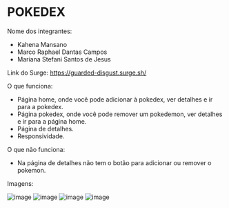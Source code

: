 # POKEDEX

Nome dos integrantes: 
- Kahena Mansano
- Marco Raphael Dantas Campos
- Mariana Stefani Santos de Jesus

Link do Surge: https://guarded-disgust.surge.sh/


O que funciona:
- Página home, onde você pode adicionar à pokedex, ver detalhes e ir para a pokedex.
- Página pokedex, onde você pode remover um pokedemon, ver detalhes e ir para a página home.
- Página de detalhes.
- Responsividade.

O que não funciona: 
- Na página de detalhes não tem o botão para adicionar ou remover o pokemon.


Imagens:

![image](https://user-images.githubusercontent.com/80788293/148698389-b8a595a1-a50a-489f-9994-c1e4b9a3c140.png)
![image](https://user-images.githubusercontent.com/80788293/148698397-c9dbce39-ebb2-481c-98e3-1a50e05dcf50.png)
![image](https://user-images.githubusercontent.com/80788293/148698421-505ecb4e-ad79-400c-a455-787b1ea4a1c1.png)
![image](https://user-images.githubusercontent.com/80788293/148698432-ce89e465-fc40-4414-8ebf-6cc1bc723928.png)





